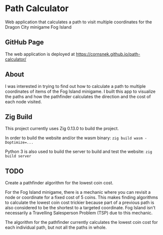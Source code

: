 # Path Calculator
Web application that calculates a path to visit multiple coordinates for the Dragon City minigame Fog Island

## GitHub Page
The web application is deployed at https://cornsnek.github.io/path-calculator/

## About
I was interested in trying to find out how to calculate a path to multiple coordinates of items of the Fog Island minigame.
I built this app to visualize the paths and how the pathfinder calculates the direction and the cost of each node visited.

## Zig Build
This project currently uses Zig 0.13.0 to build the project.

In order to build the website and/or the wasm binary: `zig build wasm -Doptimize=...`

Python 3 is also used to build the server to build and test the website: `zig build server`

## TODO
Create a pathfinder algorithm for the lowest coin cost.

For the Fog Island minigame, there is a mechanic where you can revisit a node or coordinate for a fixed cost of 5 coins.
This makes finding algorithms to calculate the lowest coin cost trickier because part of a previous path is also considered to be the shortest to a targeted coordinate. Fog Island isn't necessarily a Travelling Salesperson Problem (TSP) due to this mechanic.

The algorithm for the pathfinder currently calculates the lowest coin cost for each individual path, but not all the paths in whole.